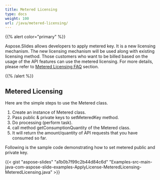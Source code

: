 ```yaml
---
title: Metered Licensing
type: docs
weight: 100
url: /java/metered-licensing/
---
```


{{% alert color="primary" %}} 

Aspose.Slides allows developers to apply metered key. It is a new licensing mechanism. The new licensing mechanism will be used along with existing licensing method. Those customers who want to be billed based on the usage of the API features can use the metered licensing. For more details, please refer to [Metered Licensing FAQ](https://purchase.aspose.com/faqs/licensing/metered) section.

{{% /alert %}} 
## **Metered Licensing**
Here are the simple steps to use the Metered class.

1. Create an instance of Metered class.
1. Pass public & private keys to setMeteredKey method.
1. Do processing (perform task).
1. call method getConsumptionQuantity of the Metered class.
1. It will return the amount/quantity of API requests that you have consumed so far.

Following is the sample code demonstrating how to set metered public and private key.

{{< gist "aspose-slides" "a1b0b7f99c2b44d84c6d" "Examples-src-main-java-com-aspose-slide-examples-ApplyLicense-MeteredLicensing-MeteredLicensing.java" >}}




